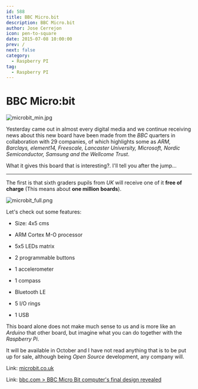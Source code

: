```yaml
---
id: 588
title: BBC Micro.bit
description: BBC Micro.bit
author: Jose Cerrejon
icon: pen-to-square
date: 2015-07-08 10:00:00
prev: /
next: false
category:
  - Raspberry PI
tag:
  - Raspberry PI
---
```


# BBC Micro:bit

![microbit_min.jpg](/images/2015/07/microbit_min.jpg)

Yesterday came out in almost every digital media and we continue receiving news about this new board have been made from the *BBC* quarters in collaboration with 29 companies, of which highlights some as *ARM, Barclays, element14, Freescale, Lancaster University, Microsoft, Nordic Semiconductor, Samsung and the Wellcome Trust*.

What it gives this board that is interesting?. I'll tell you after the jump...

- - -
The first is that sixth graders pupils from *UK* will receive one of it **free of charge** (This means about **one million boards**).

![microbit_full.png](/images/2015/07/microbit_full.png)

Let's check out some features:

* Size: 4x5 cms

* ARM Cortex M-O processor

* 5x5 LEDs matrix

* 2 programmable buttons

* 1 accelerometer

* 1 compass

* Bluetooth LE

* 5 I/O rings

* 1 USB

This board alone does not make much sense to us and is more like an *Arduino* that other board, but imagine what you can do together with the *Raspberry Pi*.

It will be available in October and I have not read anything that is to be put up for sale, although being *Open Source* development, any company will.

Link: [microbit.co.uk](http://www.microbit.co.uk/)

Link: [bbc.com > BBC Micro Bit computer's final design revealed](http://www.bbc.com/news/technology-33409311)